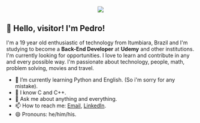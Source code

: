 <h1 align="center">
  <img src="https://ppl.pt/sites/default/files/blog/vry50.gif" />
</h1>

## 👋 Hello, visitor! I'm Pedro!



I'm a 19 year old enthusiastic of technology from Itumbiara, Brazil and I'm studying to become a **Back-End Developer** at **Udemy** and other institutions. I'm currently looking for opportunities. I love to learn and contribute in any and every possible way. I'm passionate about technology, people, math, problem solving, movies and travel.

- 🌱 I’m currently learning Python and English. (So i'm sorry for any mistake).
- 📖 I know C and C++.
- 💬 Ask me about anything and everything.
- 📫 How to reach me: [Email](0901dantaspedro@gmail.com), [LinkedIn](https://www.linkedin.com/in/pedro-paulo-dantas-costa/).
- 😄 Pronouns: he/him/his.

<!---
Pedro0901/Pedro0901 is a ✨ special ✨ repository because its `README.md` (this file) appears on your GitHub profile.
You can click the Preview link to take a look at your changes.
--->
